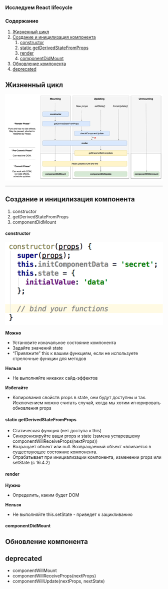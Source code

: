 ### Исследуем React lifecycle
### Содержание
1. [Жизненный цикл](#Жизненный-цикл)
1. [Создание и иницилизация компонента](#Создание-и-иницилизация-компонента)
    1. [constructor](#constructor)
    1. [static getDerivedStateFromProps](#static-getderivedstatefromprops)
    1. [render](#render)
    1. [componentDidMount](#componentdidmount)
1. [Обновление компонента](#Обновление-компонента)
1. [deprecated](#deprecated)

## Жизненный цикл
![lifecycle](lifecycle.jpeg)
___
## Создание и иницилизация компонента
1. constructor
1. getDerivedStateFromProps
1. componentDidMount

#### constructor
![constructor](imgs/constructor.png)

**Можно**
* Установите изначальное состояние компонента
* Задайте значений state
* “Привяжите” this к вашим функциям, если не используете стрелочные функции для методов

**Нельзя**
* Не выполняйте никаких сайд-эффектов

**Избегайте**
* Копирования свойств props в state, они будут доступны и так. Исключением можно считать случай, когда мы хотим игнорировать обновления props

#### static getDerivedStateFromProps
* Статическая функция (нет доступа к this)
* Синхронизируйте ваши props и state (замена устаревшему componentWillReceiveProps(nextProps))
* Возращает объект или null. Возвращаемый объект «вливается в существующее состояние компонента.
* Отрабатывает при инициализации компонента, изменении props или setState (с 16.4.2)

#### render
**Нужно**
* Определить, каким будет DOM

**Нельзя**
* Не выполняйте this.setState - приведет к зацикливанию

#### componentDidMount

## Обновление компонента

## deprecated

* componentWillMount
* componentWillReceiveProps(nextProps)
* componentWillUpdate(nextProps, nextState)





